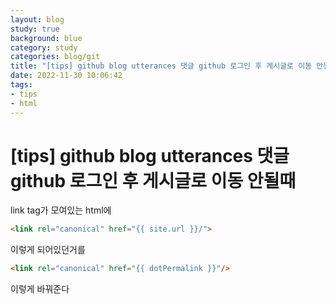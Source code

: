 ```yaml
---
layout: blog
study: true
background: blue
category: study
categories: blog/git
title: "[tips] github blog utterances 댓글 github 로그인 후 게시글로 이동 안될때"
date: 2022-11-30 10:06:42
tags:
- tips
- html
---
```


# [tips] github blog utterances 댓글 github 로그인 후 게시글로 이동 안될때

link tag가 모여있는 html에

```html
<link rel="canonical" href="{{ site.url }}/">
```
이렇게 되어있던거를

```html
<link rel="canonical" href="{{ dotPermalink }}"/>
```
이렇게 바꿔준다